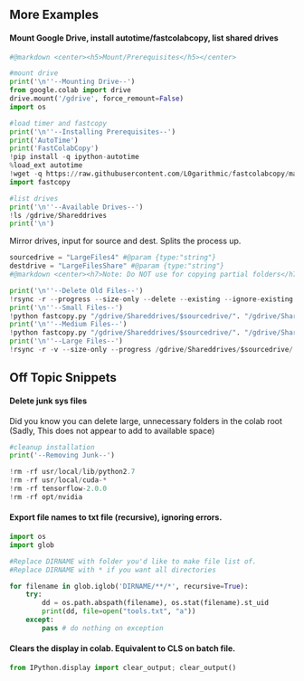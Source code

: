 ## More Examples
#### Mount Google Drive, install autotime/fastcolabcopy, list shared drives
```py
#@markdown <center><h5>Mount/Prerequisites</h5></center>

#mount drive
print('\n''--Mounting Drive--')
from google.colab import drive
drive.mount('/gdrive', force_remount=False)
import os

#load timer and fastcopy
print('\n''--Installing Prerequisites--')
print('AutoTime')
print('FastColabCopy')
!pip install -q ipython-autotime
%load_ext autotime
!wget -q https://raw.githubusercontent.com/L0garithmic/fastcolabcopy/main/fastcopy.py
import fastcopy

#list drives
print('\n''--Available Drives--')
!ls /gdrive/Shareddrives
print('\n')
```

Mirror drives, input for source and dest. Splits the process up.
```py
sourcedrive = "LargeFiles4" #@param {type:"string"}
destdrive = "LargeFilesShare" #@param {type:"string"}
#@markdown <center><h7>Note: Do NOT use for copying partial folders</h7></center>

print('\n''--Delete Old Files--')
!rsync -r --progress --size-only --delete --existing --ignore-existing  /gdrive/Shareddrives/$sourcedrive/. /gdrive/Shareddrives/$destdrive
print('\n''--Small Files--')
!python fastcopy.py "/gdrive/Shareddrives/$sourcedrive/". "/gdrive/Shareddrives/$destdrive" --thread 20 --size-limit 400mb
print('\n''--Medium Files--')
!python fastcopy.py "/gdrive/Shareddrives/$sourcedrive/". "/gdrive/Shareddrives/$destdrive" --thread 3 --size-limit 600mb
print('\n''--Large Files--')
!rsync -r -v --size-only --progress /gdrive/Shareddrives/$sourcedrive/. /gdrive/Shareddrives/$destdrive --delete
```


## Off Topic Snippets

#### Delete junk sys files
Did you know you can delete large, unnecessary folders in the colab root 
(Sadly, This does not appear to add to available space)
```py
#cleanup installation
print('--Removing Junk--')

!rm -rf usr/local/lib/python2.7
!rm -rf usr/local/cuda-*
!rm -rf tensorflow-2.0.0
!rm -rf opt/nvidia
```

#### Export file names to txt file (recursive), ignoring errors.
```py
import os
import glob

#Replace DIRNAME with folder you'd like to make file list of. 
#Replace DIRNAME with * if you want all directories

for filename in glob.iglob('DIRNAME/**/*', recursive=True):
    try:
        dd = os.path.abspath(filename), os.stat(filename).st_uid  
        print(dd, file=open("tools.txt", "a"))
    except:
        pass # do nothing on exception
```

#### Clears the display in colab. Equivalent to CLS on batch file.
```py
from IPython.display import clear_output; clear_output()
```
